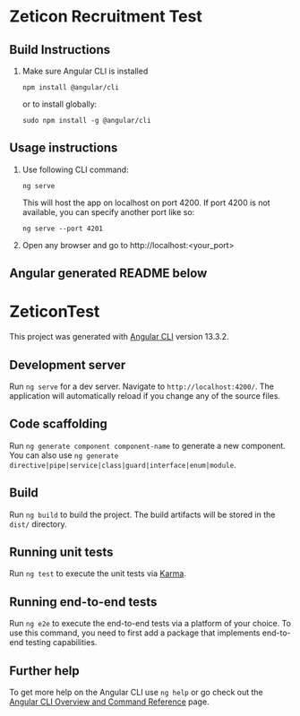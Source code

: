 # Zeticon Recruitment Test

## Build Instructions

1) Make sure Angular CLI is installed

    ``` npm install @angular/cli ```

    or to install globally:

    ``` sudo npm install -g @angular/cli ```

## Usage instructions

1) Use following CLI command:

    ``` ng serve ``` 

    This will host the app on localhost on port 4200.
    If port 4200 is not available, you can specify another port like so:

    ```ng serve --port 4201```

2) Open any browser and go to http://localhost:<your_port>



## Angular generated README below


# ZeticonTest

This project was generated with [Angular CLI](https://github.com/angular/angular-cli) version 13.3.2.

## Development server

Run `ng serve` for a dev server. Navigate to `http://localhost:4200/`. The application will automatically reload if you change any of the source files.

## Code scaffolding

Run `ng generate component component-name` to generate a new component. You can also use `ng generate directive|pipe|service|class|guard|interface|enum|module`.

## Build

Run `ng build` to build the project. The build artifacts will be stored in the `dist/` directory.

## Running unit tests

Run `ng test` to execute the unit tests via [Karma](https://karma-runner.github.io).

## Running end-to-end tests

Run `ng e2e` to execute the end-to-end tests via a platform of your choice. To use this command, you need to first add a package that implements end-to-end testing capabilities.

## Further help

To get more help on the Angular CLI use `ng help` or go check out the [Angular CLI Overview and Command Reference](https://angular.io/cli) page.
